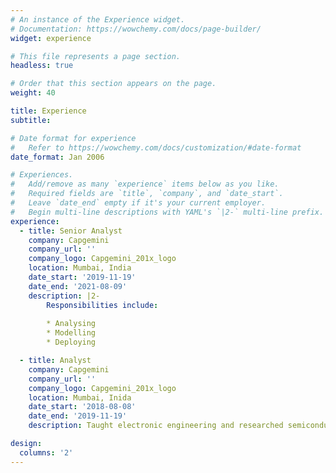 ```yaml
---
# An instance of the Experience widget.
# Documentation: https://wowchemy.com/docs/page-builder/
widget: experience

# This file represents a page section.
headless: true

# Order that this section appears on the page.
weight: 40

title: Experience
subtitle:

# Date format for experience
#   Refer to https://wowchemy.com/docs/customization/#date-format
date_format: Jan 2006

# Experiences.
#   Add/remove as many `experience` items below as you like.
#   Required fields are `title`, `company`, and `date_start`.
#   Leave `date_end` empty if it's your current employer.
#   Begin multi-line descriptions with YAML's `|2-` multi-line prefix.
experience:
  - title: Senior Analyst
    company: Capgemini
    company_url: ''
    company_logo: Capgemini_201x_logo
    location: Mumbai, India
    date_start: '2019-11-19'
    date_end: '2021-08-09'
    description: |2-
        Responsibilities include:
        
        * Analysing
        * Modelling
        * Deploying

  - title: Analyst
    company: Capgemini
    company_url: ''
    company_logo: Capgemini_201x_logo
    location: Mumbai, Inida
    date_start: '2018-08-08'
    date_end: '2019-11-19'
    description: Taught electronic engineering and researched semiconductor physics.

design:
  columns: '2'
---
```

